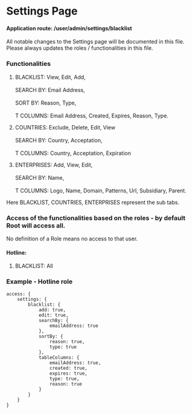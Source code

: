 # Settings Page

#### Application route: /user/admin/settings/blacklist

All notable changes to the Settings page will be documented in this file. 
Please always updates the roles / functionalities in this file. 

### Functionalities

1. BLACKLIST: View, Edit, Add,
<br><br>SEARCH BY:  Email Address, 
<br><br>SORT BY:  Reason, Type, 
<br><br>T COLUMNS:  Email Address, Created, Expires, Reason, Type.

2. COUNTRIES: Exclude, Delete, Edit, View 
<br><br>SEARCH BY:  Country, Acceptation,
<br><br>T COLUMNS: Country, Acceptation, Expiration

3. ENTERPRISES: Add, View, Edit, 
<br><br>SEARCH BY:  Name, 
<br><br>T COLUMNS:  Logo, Name, Domain, Patterns, Url, Subsidiary, Parent. 

Here BLACKLIST, COUNTRIES, ENTERPRISES represent the sub tabs.

### Access of the functionalities based on the roles - by default Root will access all.

No definition of a Role means no access to that user.

#### Hotline:

1. BLACKLIST: All

### Example - Hotline role

```
access: { 
    settings: { 
        blacklist: { 
            add: true, 
            edit: true, 
            searchBy: {
                emailAddress: true
            },
            sortBy: {
                reason: true,
                type: true
            },
            tableColumns: {
                emailAddress: true,
                created: true,
                expires: true,
                type: true,
                reason: true
            }
        }
    } 
}

```
